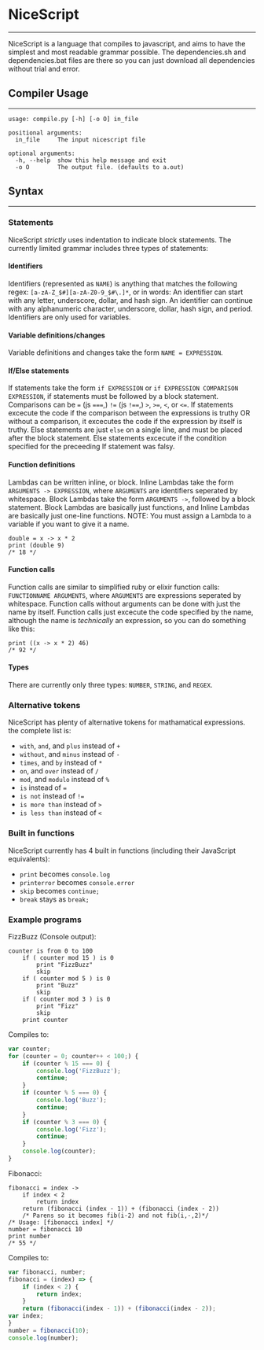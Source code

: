 # NiceScript
---
NiceScript is a language that compiles to javascript, and aims to have the simplest and most readable grammar possible.
The dependencies.sh and dependencies.bat files are there so you can just download all dependencies without trial and error.
## Compiler Usage
---
```
usage: compile.py [-h] [-o O] in_file

positional arguments:
  in_file     The input nicescript file

optional arguments:
  -h, --help  show this help message and exit
  -o O        The output file. (defaults to a.out)
```
## Syntax
---
### Statements
NiceScript _strictly_ uses indentation to indicate block statements.
The currently limited grammar includes three types of statements:
#### Identifiers
Identifiers (represented as `NAME`) is anything that matches the following regex: `[a-zA-Z_$#][a-zA-Z0-9_$#\.]*`, or in words:
An identifier can start with any letter, underscore, dollar, and hash sign.
An identifier can continue with any alphanumeric character, underscore, dollar, hash sign, and period.
Identifiers are only used for variables.
#### Variable definitions/changes
Variable definitions and changes take the form `NAME = EXPRESSION`.
#### If/Else statements
If statements take the form `if EXPRESSION` or `if EXPRESSION COMPARISON EXPRESSION`, if statements must be followed by a block statement.
Comparisons can be `=` (js `===`,) `!=` (js `!==`,) `>`, `>=`, `<`, or `<=`.
If statements excecute the code if the comparison between the expressions is truthy OR without a comparison, it excecutes the code if the expression by itself is truthy.
Else statements are just `else` on a single line, and must be placed after the block statement. Else statements excecute if the condition specified for the preceeding If statement was falsy.
#### Function definitions
Lambdas can be written inline, or block.
Inline Lambdas take the form `ARGUMENTS -> EXPRESSION`, where `ARGUMENTS` are identifiers seperated by whitespace.
Block Lambdas take the form `ARGUMENTS ->`, followed by a block statement.
Block Lambdas are basically just functions, and Inline Lambdas are basically just one-line functions.
NOTE: You must assign a Lambda to a variable if you want to give it a name.
```
double = x -> x * 2
print (double 9)
/* 18 */
```
#### Function calls
Function calls are similar to simplified ruby or elixir function calls: `FUNCTIONNAME ARGUMENTS`, where `ARGUMENTS` are expressions seperated by whitespace.
Function calls without arguments can be done with just the name by itself.
Function calls just excecute the code specified by the name, although the name is *technically* an expression, so you can do something like this:
```
print ((x -> x * 2) 46)
/* 92 */
```
#### Types
There are currently only three types: `NUMBER`, `STRING`, and `REGEX`.
### Alternative tokens
NiceScript has plenty of alternative tokens for mathamatical expressions. the complete list is:
- `with`, `and`, and `plus` instead of `+`
- `without`, and `minus` instead of `-`
- `times`, and `by` instead of `*`
- `on`, and `over` instead of `/`
- `mod`, and `modulo` instead of `%`
- `is` instead of `=`
- `is not` instead of `!=`
- `is more than` instead of `>`
- `is less than` instead of `<`
### Built in functions
NiceScript currently has 4 built in functions (including their JavaScript equivalents):
- `print` becomes `console.log`
- `printerror` becomes `console.error`
- `skip` becomes `continue;`
- `break` stays as `break;`
### Example programs
FizzBuzz (Console output):
```
counter is from 0 to 100
    if ( counter mod 15 ) is 0
        print "FizzBuzz"
        skip
    if ( counter mod 5 ) is 0
        print "Buzz"
        skip
    if ( counter mod 3 ) is 0
        print "Fizz"
        skip
    print counter
```
Compiles to:
```javascript
var counter;
for (counter = 0; counter++ < 100;) {
    if (counter % 15 === 0) {
        console.log('FizzBuzz');
        continue;
    }
    if (counter % 5 === 0) {
        console.log('Buzz');
        continue;
    }
    if (counter % 3 === 0) {
        console.log('Fizz');
        continue;
    }
    console.log(counter);
}
```
Fibonacci:
```
fibonacci = index ->
    if index < 2
        return index
    return (fibonacci (index - 1)) + (fibonacci (index - 2))
    /* Parens so it becomes fib(i-2) and not fib(i,-,2)*/
/* Usage: [fibonacci index] */
number = fibonacci 10
print number
/* 55 */
```
Compiles to:
```javascript
var fibonacci, number;
fibonacci = (index) => {
    if (index < 2) {
        return index;
    }
    return (fibonacci(index - 1)) + (fibonacci(index - 2));
var index;
}
number = fibonacci(10);
console.log(number);
```
